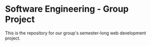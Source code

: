 # Software Engineering - Group Project
This is the repository for our group's semester-long web development project.
